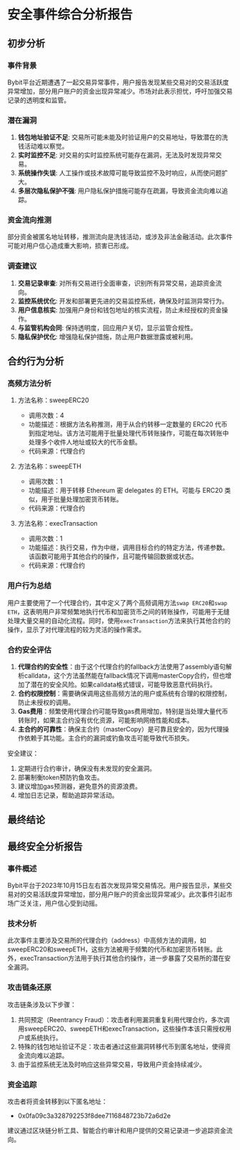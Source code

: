 # 安全事件综合分析报告

## 初步分析
### 事件背景
Bybit平台近期遭遇了一起交易异常事件，用户报告发现某些交易对的交易活跃度异常增加，部分用户账户的资金出现异常减少。市场对此表示担忧，呼吁加强交易记录的透明度和监管。

### 潜在漏洞
1. **钱包地址验证不足**: 交易所可能未能及时验证用户的交易地址，导致潜在的洗钱活动难以察觉。
2. **实时监控不足**: 对交易的实时监控系统可能存在漏洞，无法及时发现异常交易。
3. **系统操作失误**: 人工操作或技术故障可能导致监控不及时响应，从而使问题扩大。
4. **多层次隐私保护不强**: 用户隐私保护措施可能存在疏漏，导致资金流向难以追踪。

### 资金流向推测
部分资金被匿名地址转移，推测流向是洗钱活动，或涉及非法金融活动。此次事件可能对用户信心造成重大影响，损害已形成。

### 调查建议
1. **交易记录审查**: 对所有交易进行全面审查，识别所有异常交易，追踪资金流向。
2. **监控系统优化**: 开发和部署更先进的交易监控系统，确保及时监测异常行为。
3. **用户信息核实**: 加强用户身份和钱包地址的核实流程，防止未经授权的资金操作。
4. **与监管机构会同**: 保持透明度，回应用户关切，显示监管合规性。
5. **隐私保护优化**: 增强隐私保护措施，防止用户数据泄露或被利用。

## 合约行为分析
### 高频方法分析

1. 方法名称：sweepERC20
   - 调用次数：4
   - 功能描述：根据方法名称推测，用于从合约转移一定数量的 ERC20 代币到指定地址。该方法可能用于批量处理代币转账操作，可能在每次转账中处理多个收件人地址或较大的代币金额。
   - 代码来源：代理合约

2. 方法名称：sweepETH
   - 调用次数：1
   - 功能描述：用于转移 Ethereum 密 delegates 的 ETH。可能与 ERC20 类似，用于批量处理加密货币转账。
   - 代码来源：代理合约

3. 方法名称：execTransaction
   - 调用次数：1
   - 功能描述：执行交易，作为中继，调用目标合约的特定方法，传递参数。该函数可能用于其他合约的操作，且可能传输回数据或状态。
   - 代码来源：代理合约

### 用户行为总结
用户主要使用了一个代理合约，其中定义了两个高频调用方法`swap ERC20`和`swap ETH`，这表明用户非常频繁地执行代币和加密货币之间的转账操作，可能用于无缝处理大量交易的自动化流程。同时，使用`execTransaction`方法来执行其他合约的操作，显示了对代理流程的较为灵活的操作需求。

### 合约安全评估
1. **代理合约的安全性**：由于这个代理合约的fallback方法使用了assembly语句解析calldata，这个方法虽然能在fallback情况下调用masterCopy合约，但也增加了潜在的安全风险。如果calldata格式错误，可能导致恶意代码执行。
2. **合约权限控制**：需要确保调用这些高频方法的用户或系统有合理的权限控制，防止未授权的调用。
3. **Gas费用**：频繁使用代理合约可能导致gas费用增加，特别是当处理大量代币转账时，如果主合约没有优化资源，可能影响网络性能和成本。
4. **主合约的可靠性**：确保主合约（masterCopy）是可靠且安全的，因为代理操作依赖于其功能。主合约的漏洞或钓鱼攻击可能导致代币损失。

安全建议：
1. 定期进行合约审计，确保没有未发现的安全漏洞。
2. 部署制衡token预防钓鱼攻击。
3. 建议增加gas预测器，避免意外的资源浪费。
4. 增加日志记录，帮助追踪异常活动。

## 最终结论
## 最终安全分析报告

### 事件概述
Bybit平台于2023年10月15日左右首次发现异常交易情况。用户报告显示，某些交易对的交易活跃度异常增加，部分用户账户的资金出现异常减少。此次事件引起市场广泛关注，用户信心受到动摇。

### 技术分析
此次事件主要涉及交易所的代理合约（address）中高频方法的调用，如sweepERC20和sweepETH，这些方法被用于频繁的代币和加密货币转账。此外，execTransaction方法用于执行其他合约操作，进一步暴露了交易所的潜在安全漏洞。

### 攻击链条还原
攻击链条涉及以下步骤：
1. 共同预定（Reentrancy Fraud）：攻击者利用漏洞重复利用代理合约，多次调用sweepERC20、sweepETH和execTransaction，这些操作本该只需授权用户或系统执行。
2. 特殊的钱包地址验证不足：攻击者通过这些漏洞转移代币到匿名地址，使得资金流向难以追踪。
3. 由于监控系统无法及时响应这些异常交易，导致用户资金持续减少。

### 资金追踪
攻击者将资金转移到以下匿名地址：
- 0x0fa09c3a328792253f8dee7116848723b72a6d2e

建议通过区块链分析工具、智能合约审计和用户提供的交易记录进一步追踪资金流向。
